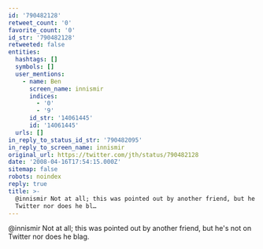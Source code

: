 ```yaml
---
id: '790482128'
retweet_count: '0'
favorite_count: '0'
id_str: '790482128'
retweeted: false
entities:
  hashtags: []
  symbols: []
  user_mentions:
    - name: Ben
      screen_name: innismir
      indices:
        - '0'
        - '9'
      id_str: '14061445'
      id: '14061445'
  urls: []
in_reply_to_status_id_str: '790482095'
in_reply_to_screen_name: innismir
original_url: https://twitter.com/jth/status/790482128
date: '2008-04-16T17:54:15.000Z'
sitemap: false
robots: noindex
reply: true
title: >-
  @innismir Not at all; this was pointed out by another friend, but he's not on
  Twitter nor does he bl…
---
```


@innismir Not at all; this was pointed out by another friend, but he's not on Twitter nor does he blag.